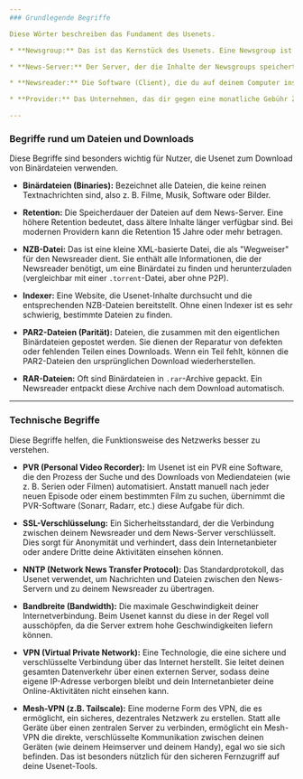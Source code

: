 ```yaml
---
### Grundlegende Begriffe

Diese Wörter beschreiben das Fundament des Usenets.

* **Newsgroup:** Das ist das Kernstück des Usenets. Eine Newsgroup ist ein themenspezifisches Diskussionsforum, vergleichbar mit einem Unterforum auf Reddit oder einem Kanal auf Discord. Sie sind hierarchisch geordnet, z.B. `alt.binaries.games`.

* **News-Server:** Der Server, der die Inhalte der Newsgroups speichert und mit anderen Servern weltweit synchronisiert. Um auf Usenet zugreifen zu können, brauchst du einen Zugang zu einem solchen Server, der meist von einem Usenet-Provider bereitgestellt wird.

* **Newsreader:** Die Software (Client), die du auf deinem Computer installierst, um dich mit dem News-Server zu verbinden, Newsgroups zu durchsuchen und Dateien herunterzuladen.

* **Provider:** Das Unternehmen, das dir gegen eine monatliche Gebühr Zugang zu seinen News-Servern gewährt. Ohne einen Provider-Account hast du keinen Zugriff.

---
```


### Begriffe rund um Dateien und Downloads

Diese Begriffe sind besonders wichtig für Nutzer, die Usenet zum Download von Binärdateien verwenden.

* **Binärdateien (Binaries):** Bezeichnet alle Dateien, die keine reinen Textnachrichten sind, also z. B. Filme, Musik, Software oder Bilder.

* **Retention:** Die Speicherdauer der Dateien auf dem News-Server. Eine höhere Retention bedeutet, dass ältere Inhalte länger verfügbar sind. Bei modernen Providern kann die Retention 15 Jahre oder mehr betragen.

* **NZB-Datei:** Das ist eine kleine XML-basierte Datei, die als "Wegweiser" für den Newsreader dient. Sie enthält alle Informationen, die der Newsreader benötigt, um eine Binärdatei zu finden und herunterzuladen (vergleichbar mit einer `.torrent`-Datei, aber ohne P2P).

* **Indexer:** Eine Website, die Usenet-Inhalte durchsucht und die entsprechenden NZB-Dateien bereitstellt. Ohne einen Indexer ist es sehr schwierig, bestimmte Dateien zu finden.

* **PAR2-Dateien (Parität):** Dateien, die zusammen mit den eigentlichen Binärdateien gepostet werden. Sie dienen der Reparatur von defekten oder fehlenden Teilen eines Downloads. Wenn ein Teil fehlt, können die PAR2-Dateien den ursprünglichen Download wiederherstellen.

* **RAR-Dateien:** Oft sind Binärdateien in `.rar`-Archive gepackt. Ein Newsreader entpackt diese Archive nach dem Download automatisch.

---

### Technische Begriffe

Diese Begriffe helfen, die Funktionsweise des Netzwerks besser zu verstehen.

* **PVR (Personal Video Recorder):** Im Usenet ist ein PVR eine Software, die den Prozess der Suche und des Downloads von Mediendateien (wie z. B. Serien oder Filmen) automatisiert. Anstatt manuell nach jeder neuen Episode oder einem bestimmten Film zu suchen, übernimmt die PVR-Software (Sonarr, Radarr, etc.) diese Aufgabe für dich.

* **SSL-Verschlüsselung:** Ein Sicherheitsstandard, der die Verbindung zwischen deinem Newsreader und dem News-Server verschlüsselt. Dies sorgt für Anonymität und verhindert, dass dein Internetanbieter oder andere Dritte deine Aktivitäten einsehen können.

* **NNTP (Network News Transfer Protocol):** Das Standardprotokoll, das Usenet verwendet, um Nachrichten und Dateien zwischen den News-Servern und zu deinem Newsreader zu übertragen.

* **Bandbreite (Bandwidth):** Die maximale Geschwindigkeit deiner Internetverbindung. Beim Usenet kannst du diese in der Regel voll ausschöpfen, da die Server extrem hohe Geschwindigkeiten liefern können.

* **VPN (Virtual Private Network):** Eine Technologie, die eine sichere und verschlüsselte Verbindung über das Internet herstellt. Sie leitet deinen gesamten Datenverkehr über einen externen Server, sodass deine eigene IP-Adresse verborgen bleibt und dein Internetanbieter deine Online-Aktivitäten nicht einsehen kann.

* **Mesh-VPN (z.B. Tailscale):** Eine moderne Form des VPN, die es ermöglicht, ein sicheres, dezentrales Netzwerk zu erstellen. Statt alle Geräte über einen zentralen Server zu verbinden, ermöglicht ein Mesh-VPN die direkte, verschlüsselte Kommunikation zwischen deinen Geräten (wie deinem Heimserver und deinem Handy), egal wo sie sich befinden. Das ist besonders nützlich für den sicheren Fernzugriff auf deine Usenet-Tools.

